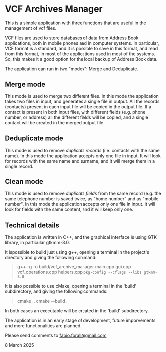 
# VCF Archives Manager


This is a simple application with three functions that are useful in the management of vcf files.

VCF files are used to store databases of data from Address Book applications, both in mobile phones and in computer systems.
In particular, VCF format is a standard, and it is possible to save in this format, and read from this format, in most of the applications used in most of the systems.
So, this makes it a good option for the local backup of Address Book data.

The application can run in two "modes": Merge and Deduplicate.


## Merge mode

This mode is used to merge two different files.
In this mode the application takes two files in input, and generates a single file in output. All the records (contacts) present in each input file will be copied in the output file. If a contact is present in both input files, with different fields (e.g. phone number, or address) all the different fields will be copied, and a single contact will be created in the merged output file.

## Deduplicate mode

This mode is used to remove *duplicate records* (i.e. contacts with the same name).
In this mode the application accepts only one file in input. It will look for records with the same name and surname, and it will merge them in a single record.


## Clean mode

This mode is used to remove *duplicate fields* from the same record (e.g. the same telephone number is saved twice, as "home number" and as "mobile number".
In this mode the application accepts only one file in input. It will look for fields with the same content, and it will keep only one.


## Technical details

The application is written in C++, and the graphical interface is using GTK library, in particular gtkmm-3.0.

It ispossible to build just using g++, opening a terminal in the project's directory and giving the following command:

> g++ -g -o build/vcf_archive_manager main.cpp gui.cpp vcf_operations.cpp helpers.cpp `pkg-config --cflags --libs gtkmm-3.0`


It is also possible to use cMake, opening a terminal in the 'build' subdirectory, and giving the following commands:

> cmake ..
> cmake --build .

In both cases an executable will be created in the 'build' subdirectory.



The application is in an early stage of development, future imporvements and more functionalities are planned.

Please send comments to <fabio.forall@gmail.com>


8 March 2025
